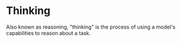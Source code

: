 # Thinking

Also known as reasoning, "thinking" is the process of using a model's capabilities to reason about a task.
